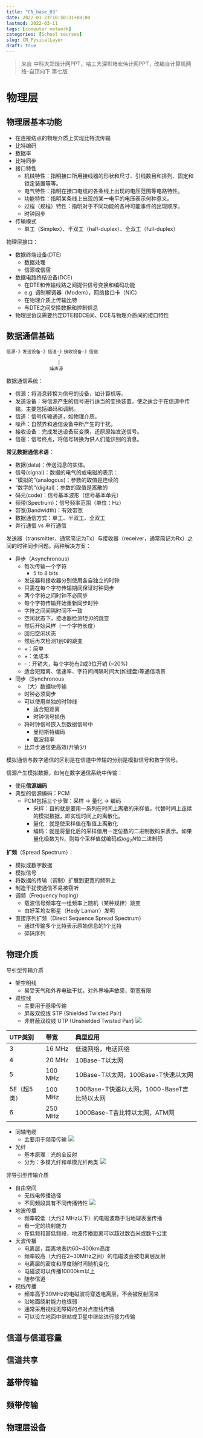 ```yaml
---
title: "CN_base_03"
date: 2022-01-23T10:50:31+08:00
lastmod: 2022-03-11
tags: [computer network]
categories: [School courses]
slug: CN_PysicalLayer
draft: true
---
```

> 来自 中科大郑烇计网PPT，哈工大深圳堵宏伟计网PPT，改编自计算机网络-自顶向下 第七版

# 物理层
## 物理层基本功能
- 在连接结点的物理介质上实现比特流传输
- 比特编码
- 数据率
- 比特同步
- 接口特性
    - 机械特性：指明接口所用接线器的形状和尺寸、引线数目和排列、固定和锁定装置等等。
    - 电气特性：指明在接口电缆的各条线上出现的电压范围等电路特性。
    - 功能特性：指明某条线上出现的某一电平的电压表示何种意义。
    - 过程（规程）特性：指明对于不同功能的各种可能事件的出现顺序。
    - 时钟同步
- 传输模式
    - 单工（Simplex）、半双工（half-duplex）、全双工（full-duplex）

物理层接口：
- 数据终端设备(DTE)
    - 数据处理
    - 信源或信宿
- 数据电路终结设备(DCE)
    - 在DTE和传输线路之间提供信号变换和编码功能
    - e.g. 调制解调器（Modem），网络接口卡（NIC）
    - 在物理介质上传输比特
    - 与DTE之间交换数据和控制信息
- 物理层协议需要约定DTE和DCE间、DCE与物理介质间的接口特性



## 数据通信基础
```
信源-》发送设备-》信道-》接收设备-》信宿
                   ^
                   |
                噪声源
```
数据通信系统：
- 信源：将消息转换为信号的设备，如计算机等。
- 发送设备：将信源产生的信号进行适当的变换装置，使之适合于在信道中传输。主要包括编码和调制。
- 信道：信号传输通道，如物理介质。
- 噪声：自然界和通信设备中所产生的干扰。
- 接收设备：完成发送设备反变换，还原原始发送信号。
- 信宿：信号终点，将信号转换为供人们能识别的消息。

**常见数据通信术语**：
- 数据(data)：传送消息的实体。
- 信号(signal)：数据的电气的或电磁的表示：
- “模拟的”(analogous)：参数的取值是连续的
- “数字的”(digital)：参数的取值是离散的
- 码元(code)：信号基本波形（信号基本单元）
- 频带(Spectrum)：信号频率范围（单位：Hz）
- 带宽(Bandwidth)：有效带宽
- 数据通信方式：单工、半双工、全双工
- 并行通信 vs 串行通信


发送器（transmitter，通常简记为Tx）与接收器（receiver，通常简记为Rx）之间的时钟同步问题。两种解决方案：
- 异步（Asynchronous）
    - 每次传输一个字符
        - 5 to 8 bits
    - 发送器和接收器分别使用各自独立的时钟
    - 只需在每个字符传输期间保证时钟同步
    - 两个字符之间时钟不必同步
    - 每个字符传输开始重新同步时钟
    - 字符之间间隔时间不一致
    - 空闲状态下，接收器检测1到0的跳变
    - 然后开始采样（一个字符长度）
    - 回归空闲状态
    - 然后再次检测1到0的跳变
    - +：简单
    - +：低成本
    - -：开销大，每个字符有2或3位开销 (~20%)
    - 适合短距离、低速率、字符间间隔时间大(如键盘)等通信场景
- 同步（Synchronous
    - （大）数据块传输 
    - 时钟必须同步 
    - 可以使用单独的时钟线 
        - 适合短距离
        - 时钟信号损伤 
    - 将时钟信号嵌入到数据信号中 
        - 曼彻斯特编码 
        - 载波频率 
    - 比异步通信更高效(开销少)

模拟通信与数字通信的区别是在信道中传输的分别是模拟信号和数字信号。

信源产生模拟数据，如何在数字通信系统中传输：
- 使用**信源编码**
- 典型的信源编码：PCM
    - PCM包括三个步骤：采样 → 量化 → 编码
        - 采样：目的就是要用一系列在时间上离散的采样值，代替时间上连续的模拟数据，即实现时间上的离散化。
        - 量化：就是使采样值在取值上离散化
        - 编码：就是将量化后的采样值用一定位数的二进制数码来表示。如果量化级数为N，则每个采样值就编码成$log_2N$位二进制码

**扩频**（Spread Spectrum）：
- 模拟或数字数据
- 模拟信号
- 将数据的传输（调制）扩展到更宽的频带上
- 制造干扰使通信不易被窃听
- 调频（Frequency hoping）
    - 载波信号频率在一组频率上随机（某种规律）跳变
    - 由好莱坞女影星（Hedy Lamarr）发明
- 直接序列扩频（Direct Sequence Spread Spectrum）
    - 通过传输多个比特表示原始信息的1个比特
    - 碎码序列


## 物理介质
导引型传输介质
- 架空明线
    - 易受天气和外界电磁干扰，对外界噪声敏感，带宽有限
- 双绞线
    - 主要用于基带传输
    - 屏蔽双绞线 STP (Shielded Twisted Pair)
    - 非屏蔽双绞线 UTP (Unshielded Twisted Pair)
![](https://raw.githubusercontent.com/JF-011101/Image_hosting_rep/main/20220506153856.png)

|UTP类别 |带宽 |典型应用|
|:--|:--|:--|
3 |16 MHz |低速网络，电话网络
4 |20 MHz |10Base-T以太网
5 |100 MHz |10Base-T以太网，100Base-T快速以太网
5E（超5类） |100 MHz |100Base-T快速以太网，1000-BaseT吉比特以太网
6 |250 MHz |1000Base-T吉比特以太网，ATM网

- 同轴电缆
    - 主要用于频带传输
![](https://raw.githubusercontent.com/JF-011101/Image_hosting_rep/main/20220506154541.png)
- 光纤
    - 基本原理：光的全反射
    - 分为：多模光纤和单模光纤两类
![](https://raw.githubusercontent.com/JF-011101/Image_hosting_rep/main/20220506154606.png)

非导引型传输介质
- 自由空间
    - 无线电传播途径
    - 不同频段具有不同传播特性
![](https://raw.githubusercontent.com/JF-011101/Image_hosting_rep/main/20220506154657.png)
- 地波传播
    - 频率较低（大约2 MHz以下）的电磁波趋于沿地球表面传播
    - 有一定的绕射能力
    - 在低频和甚低频段，地波传播距离可以超过数百米或数千公里
- 天波传播
    - 电离层，距离地表约60~400km高度
    - 频率较高（大约在2~30MHz之间）的电磁波会被电离层反射
    - 电离层的密度和厚度随时间随机变化
    - 电磁波可以传播10000km以上
    - 随参信道
- 视线传播
    - 频率高于30MHz的电磁波将穿透电离层，不会被反射回来
    - 沿地面绕射能力也很弱
    - 通常采用视线无障碍的点对点直线传播
    - 可以设立地面中继站或卫星中继站进行接力传输


## 信道与信道容量
## 信道共享
## 基带传输
## 频带传输
## 物理层设备
